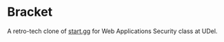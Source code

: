 # Bracket
A retro-tech clone of [start.gg](https://start.gg) for Web Applications Security class at UDel.